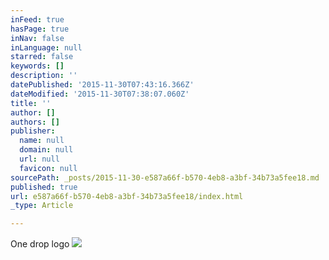 ```yaml
---
inFeed: true
hasPage: true
inNav: false
inLanguage: null
starred: false
keywords: []
description: ''
datePublished: '2015-11-30T07:43:16.366Z'
dateModified: '2015-11-30T07:38:07.060Z'
title: ''
author: []
authors: []
publisher:
  name: null
  domain: null
  url: null
  favicon: null
sourcePath: _posts/2015-11-30-e587a66f-b570-4eb8-a3bf-34b73a5fee18.md
published: true
url: e587a66f-b570-4eb8-a3bf-34b73a5fee18/index.html
_type: Article

---
```

One drop logo
![](https://the-grid-user-content.s3-us-west-2.amazonaws.com/e1fdc6a6-dc39-42e3-a512-c4090726b700.png)